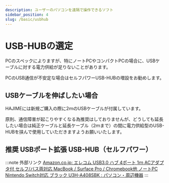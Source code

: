 ```yaml
---
description: ユーザーのパソコンを遠隔で操作できるソフト
sidebar_position: 4
slug: /basic/usbhub
---
```

# USB-HUBの選定

PCのスペックによりますが、特にノートPCやコンパクトPCの場合に、USBケーブルに対する電力供給が足りないことがあります。

PCのUSB通信が不安定な場合はセルフパワーUSB-HUBの増設をお勧めします。

## USBケーブルを伸ばしたい場合

HAJIMEには新規ご購入の際に2ｍのUSBケーブルが付属しています。

原則、通信障害が起こりやすくなる為推奨はしておりませんが、どうしても延長したい場合は純正ケーブルと延長ケーブル（2ｍまで）の間に電力供給型のUSB-HUBを挟んで使用していただきますようお願いいたします。

## 推奨 USBポート拡張 USB-HUB（セルフパワー）

:::note 外部リンク
[Amazon.co.jp: エレコム USB3.0 ハブ 4ポート 1ｍ ACアダプタ付 セルフ/バス両対応 MacBook / Surface Pro / Chromebook他 ノートPC Nintendo Switch対応 ブラック U3H-A408SBK : パソコン・周辺機器](https://www.amazon.co.jp/dp/B00KKJJCXC/?coliid=I9R7OGQUCPEL4&colid=2P27YP4M43BSD&psc=1)
:::
